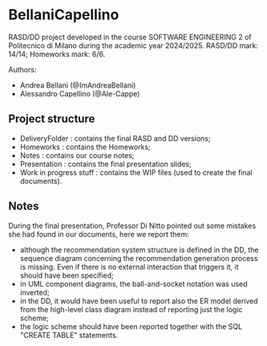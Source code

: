 # BellaniCapellino

RASD/DD project developed in the course SOFTWARE ENGINEERING 2 of Politecnico di Milano during the academic year 2024/2025. RASD/DD mark: 14/14; Homeworks mark: 6/6.

Authors:
* Andrea Bellani (@ImAndreaBellani)
* Alessandro Capellino (@Ale-Cappe)

## Project structure
* DeliveryFolder : contains the final RASD and DD versions;
* Homeworks : contains the Homeworks;
* Notes : contains our course notes;
* Presentation : contains the final presentation slides;
* Work in progress stuff : contains the WIP files (used to create the final documents).

## Notes

During the final presentation, Professor Di Nitto pointed out some mistakes she had found in our documents, here we report them:
* although the recommendation system structure is defined in the DD, the sequence diagram concerning the recommendation generation process is missing. Even if there is no external interaction that triggers it, it should have been specified;
* in UML component diagrams, the ball-and-socket notation was used inverted;
* in the DD, it would have been useful to report also the ER model derived from the high-level class diagram instead of reporting just the logic scheme;
* the logic scheme should have been reported together with the SQL "CREATE TABLE" statements.
